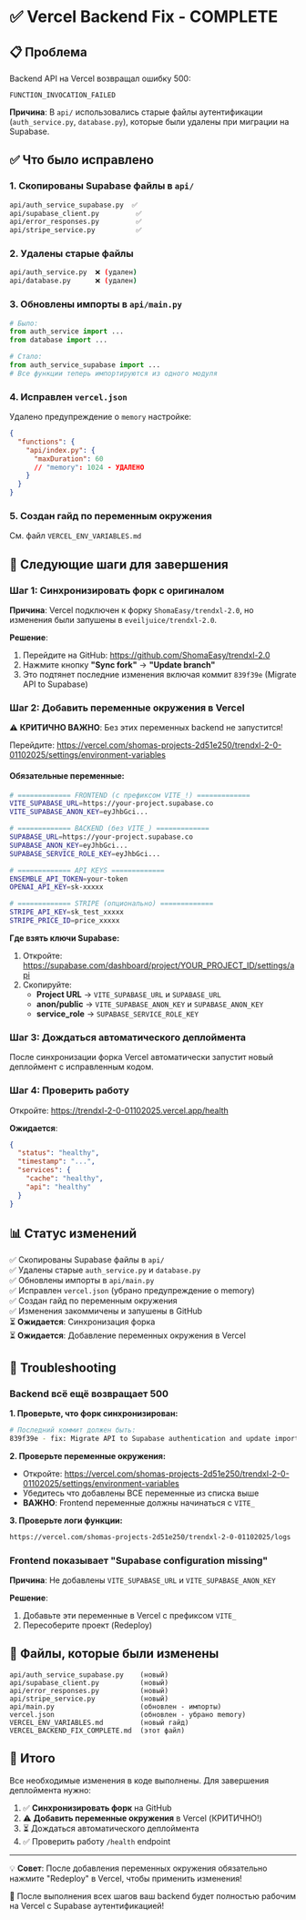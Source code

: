 # ✅ Vercel Backend Fix - COMPLETE

## 📋 Проблема

Backend API на Vercel возвращал ошибку 500:

```
FUNCTION_INVOCATION_FAILED
```

**Причина**: В `api/` использовались старые файлы аутентификации (`auth_service.py`, `database.py`), которые были удалены при миграции на Supabase.

## ✅ Что было исправлено

### 1. Скопированы Supabase файлы в `api/`

```bash
api/auth_service_supabase.py  ✅
api/supabase_client.py         ✅
api/error_responses.py         ✅
api/stripe_service.py          ✅
```

### 2. Удалены старые файлы

```bash
api/auth_service.py  ❌ (удален)
api/database.py      ❌ (удален)
```

### 3. Обновлены импорты в `api/main.py`

```python
# Было:
from auth_service import ...
from database import ...

# Стало:
from auth_service_supabase import ...
# Все функции теперь импортируются из одного модуля
```

### 4. Исправлен `vercel.json`

Удалено предупреждение о `memory` настройке:

```json
{
  "functions": {
    "api/index.py": {
      "maxDuration": 60
      // "memory": 1024 - УДАЛЕНО
    }
  }
}
```

### 5. Создан гайд по переменным окружения

См. файл `VERCEL_ENV_VARIABLES.md`

## 🚀 Следующие шаги для завершения

### Шаг 1: Синхронизировать форк с оригиналом

**Причина**: Vercel подключен к форку `ShomaEasy/trendxl-2.0`, но изменения были запушены в `eveiljuice/trendxl-2.0`.

**Решение**:

1. Перейдите на GitHub: https://github.com/ShomaEasy/trendxl-2.0
2. Нажмите кнопку **"Sync fork"** → **"Update branch"**
3. Это подтянет последние изменения включая коммит `839f39e` (Migrate API to Supabase)

### Шаг 2: Добавить переменные окружения в Vercel

⚠️ **КРИТИЧНО ВАЖНО**: Без этих переменных backend не запустится!

Перейдите: https://vercel.com/shomas-projects-2d51e250/trendxl-2-0-01102025/settings/environment-variables

#### Обязательные переменные:

```bash
# ============= FRONTEND (с префиксом VITE_!) =============
VITE_SUPABASE_URL=https://your-project.supabase.co
VITE_SUPABASE_ANON_KEY=eyJhbGci...

# ============= BACKEND (без VITE_) =============
SUPABASE_URL=https://your-project.supabase.co
SUPABASE_ANON_KEY=eyJhbGci...
SUPABASE_SERVICE_ROLE_KEY=eyJhbGci...

# ============= API KEYS =============
ENSEMBLE_API_TOKEN=your-token
OPENAI_API_KEY=sk-xxxxx

# ============= STRIPE (опционально) =============
STRIPE_API_KEY=sk_test_xxxxx
STRIPE_PRICE_ID=price_xxxxx
```

**Где взять ключи Supabase:**

1. Откройте: https://supabase.com/dashboard/project/YOUR_PROJECT_ID/settings/api
2. Скопируйте:
   - **Project URL** → `VITE_SUPABASE_URL` и `SUPABASE_URL`
   - **anon/public** → `VITE_SUPABASE_ANON_KEY` и `SUPABASE_ANON_KEY`
   - **service_role** → `SUPABASE_SERVICE_ROLE_KEY`

### Шаг 3: Дождаться автоматического деплоймента

После синхронизации форка Vercel автоматически запустит новый деплоймент с исправленным кодом.

### Шаг 4: Проверить работу

Откройте: https://trendxl-2-0-01102025.vercel.app/health

**Ожидается**:

```json
{
  "status": "healthy",
  "timestamp": "...",
  "services": {
    "cache": "healthy",
    "api": "healthy"
  }
}
```

## 📊 Статус изменений

✅ Скопированы Supabase файлы в `api/`  
✅ Удалены старые `auth_service.py` и `database.py`  
✅ Обновлены импорты в `api/main.py`  
✅ Исправлен `vercel.json` (убрано предупреждение о memory)  
✅ Создан гайд по переменным окружения  
✅ Изменения закоммичены и запушены в GitHub  
⏳ **Ожидается**: Синхронизация форка  
⏳ **Ожидается**: Добавление переменных окружения в Vercel

## 🐛 Troubleshooting

### Backend всё ещё возвращает 500

**1. Проверьте, что форк синхронизирован:**

```bash
# Последний коммит должен быть:
839f39e - fix: Migrate API to Supabase authentication and update imports
```

**2. Проверьте переменные окружения:**

- Откройте: https://vercel.com/shomas-projects-2d51e250/trendxl-2-0-01102025/settings/environment-variables
- Убедитесь что добавлены ВСЕ переменные из списка выше
- **ВАЖНО**: Frontend переменные должны начинаться с `VITE_`

**3. Проверьте логи функции:**

```bash
https://vercel.com/shomas-projects-2d51e250/trendxl-2-0-01102025/logs
```

### Frontend показывает "Supabase configuration missing"

**Причина**: Не добавлены `VITE_SUPABASE_URL` и `VITE_SUPABASE_ANON_KEY`

**Решение**:

1. Добавьте эти переменные в Vercel с префиксом `VITE_`
2. Пересоберите проект (Redeploy)

## 📝 Файлы, которые были изменены

```
api/auth_service_supabase.py    (новый)
api/supabase_client.py          (новый)
api/error_responses.py          (новый)
api/stripe_service.py           (новый)
api/main.py                     (обновлен - импорты)
vercel.json                     (обновлен - убрано memory)
VERCEL_ENV_VARIABLES.md         (новый гайд)
VERCEL_BACKEND_FIX_COMPLETE.md  (этот файл)
```

## 🎯 Итого

Все необходимые изменения в коде выполнены. Для завершения деплоймента нужно:

1. ✅ **Синхронизировать форк** на GitHub
2. ⚠️ **Добавить переменные окружения** в Vercel (КРИТИЧНО!)
3. ⏳ Дождаться автоматического деплоймента
4. ✅ Проверить работу `/health` endpoint

---

💡 **Совет**: После добавления переменных окружения обязательно нажмите "Redeploy" в Vercel, чтобы применить изменения!

🎉 После выполнения всех шагов ваш backend будет полностью рабочим на Vercel с Supabase аутентификацией!
